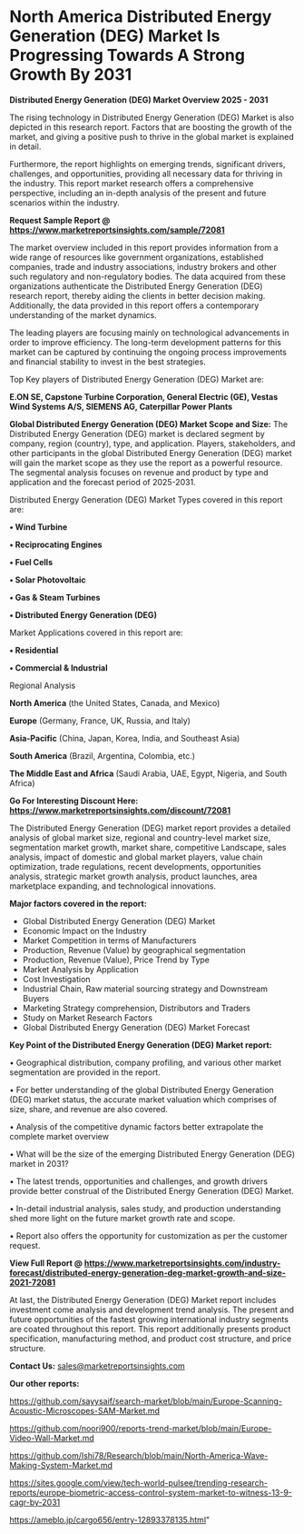 # North America Distributed Energy Generation (DEG) Market Is Progressing Towards A Strong Growth By 2031

<Strong> Distributed Energy Generation (DEG) Market Overview 2025 - 2031</strong>

The rising technology in Distributed Energy Generation (DEG) Market is also depicted in this research report. Factors that are boosting the growth of the market, and giving a positive push to thrive in the global market is explained in detail.

Furthermore, the report highlights on emerging trends, significant drivers, challenges, and opportunities, providing all necessary data for thriving in the industry. This report market research offers a comprehensive perspective, including an in-depth analysis of the present and future scenarios within the industry.

<strong>Request Sample Report @ <a href=https://www.marketreportsinsights.com/sample/72081>https://www.marketreportsinsights.com/sample/72081</a></strong>

The market overview included in this report provides information from a wide range of resources like government organizations, established companies, trade and industry associations, industry brokers and other such regulatory and non-regulatory bodies. The data acquired from these organizations authenticate the Distributed Energy Generation (DEG) research report, thereby aiding the clients in better decision making. Additionally, the data provided in this report offers a contemporary understanding of the market dynamics.

The leading players are focusing mainly on technological advancements in order to improve efficiency. The long-term development patterns for this market can be captured by continuing the ongoing process improvements and financial stability to invest in the best strategies.

Top Key players of Distributed Energy Generation (DEG) Market are:

<strong>E.ON SE, Capstone Turbine Corporation, General Electric (GE), Vestas Wind Systems A/S, SIEMENS AG, Caterpillar Power Plants</strong>

<strong><b>Global Distributed Energy Generation (DEG) Market Scope and Size:</b></strong>
The Distributed Energy Generation (DEG) market is declared segment by company, region (country), type, and application. Players, stakeholders, and other participants in the global Distributed Energy Generation (DEG) market will gain the market scope as they use the report as a powerful resource. The segmental analysis focuses on revenue and product by type and application and the forecast period of 2025-2031.

Distributed Energy Generation (DEG) Market Types covered in this report are:

<strong>• Wind Turbine

• Reciprocating Engines

• Fuel Cells

• Solar Photovoltaic

• Gas & Steam Turbines

• Distributed Energy Generation (DEG)</strong>

Market Applications covered in this report are:

<strong>• Residential

• Commercial & Industrial</strong> 

Regional Analysis

<strong>North America</strong> (the United States, Canada, and Mexico)

<strong>Europe</strong> (Germany, France, UK, Russia, and Italy)

<strong>Asia-Pacific</strong> (China, Japan, Korea, India, and Southeast Asia)

<strong>South America</strong> (Brazil, Argentina, Colombia, etc.)

<strong>The Middle East and Africa</strong> (Saudi Arabia, UAE, Egypt, Nigeria, and South Africa)

<strong>Go For Interesting Discount Here: <a href=https://www.marketreportsinsights.com/discount/72081>https://www.marketreportsinsights.com/discount/72081</a></strong>

The Distributed Energy Generation (DEG) market report provides a detailed analysis of global market size, regional and country-level market size, segmentation market growth, market share, competitive Landscape, sales analysis, impact of domestic and global market players, value chain optimization, trade regulations, recent developments, opportunities analysis, strategic market growth analysis, product launches, area marketplace expanding, and technological innovations.

<strong><b>Major factors covered in the report:</b></strong>
<ul>
  <li>Global Distributed Energy Generation (DEG) Market </li>
  <li>Economic Impact on the Industry</li>
  <li>Market Competition in terms of Manufacturers</li>
  <li>Production, Revenue (Value) by geographical segmentation</li>
  <li>Production, Revenue (Value), Price Trend by Type</li>
  <li>Market Analysis by Application</li>
  <li>Cost Investigation</li>
  <li>Industrial Chain, Raw material sourcing strategy and Downstream Buyers</li>
  <li>Marketing Strategy comprehension, Distributors and Traders</li>
  <li>Study on Market Research Factors</li>
  <li>Global Distributed Energy Generation (DEG) Market Forecast</li>
</ul>

<strong><b>Key Point of the Distributed Energy Generation (DEG) Market report:</b></strong>

• Geographical distribution, company profiling, and various other market segmentation are provided in the report.

• For better understanding of the global Distributed Energy Generation (DEG) market status, the accurate market valuation which comprises of size, share, and revenue are also covered.

• Analysis of the competitive dynamic factors better extrapolate the complete market overview

• What will be the size of the emerging Distributed Energy Generation (DEG) market in 2031?

• The latest trends, opportunities and challenges, and growth drivers provide better construal of the Distributed Energy Generation (DEG) Market.

• In-detail industrial analysis, sales study, and production understanding shed more light on the future market growth rate and scope.

• Report also offers the opportunity for customization as per the customer request.

<strong><b>View Full Report @ <a href=https://www.marketreportsinsights.com/industry-forecast/distributed-energy-generation-deg-market-growth-and-size-2021-72081>https://www.marketreportsinsights.com/industry-forecast/distributed-energy-generation-deg-market-growth-and-size-2021-72081</a></b></strong>


At last, the Distributed Energy Generation (DEG) Market report includes investment come analysis and development trend analysis. The present and future opportunities of the fastest growing international industry segments are coated throughout this report. This report additionally presents product specification, manufacturing method, and product cost structure, and price structure.

<strong>Contact Us:</strong>
sales@marketreportsinsights.com

<strong>Our other reports:</strong>

<a href=https://github.com/sayysaif/search-market/blob/main/Europe-Scanning-Acoustic-Microscopes-SAM-Market.md>https://github.com/sayysaif/search-market/blob/main/Europe-Scanning-Acoustic-Microscopes-SAM-Market.md</a>

<a href=https://github.com/noori900/reports-trend-market/blob/main/Europe-Video-Wall-Market.md>https://github.com/noori900/reports-trend-market/blob/main/Europe-Video-Wall-Market.md</a>

<a href=https://github.com/Ishi78/Research/blob/main/North-America-Wave-Making-System-Market.md>https://github.com/Ishi78/Research/blob/main/North-America-Wave-Making-System-Market.md</a>

<a href=https://sites.google.com/view/tech-world-pulsee/trending-research-reports/europe-biometric-access-control-system-market-to-witness-13-9-cagr-by-2031>https://sites.google.com/view/tech-world-pulsee/trending-research-reports/europe-biometric-access-control-system-market-to-witness-13-9-cagr-by-2031</a>

<a href=https://ameblo.jp/cargo656/entry-12893378135.html>https://ameblo.jp/cargo656/entry-12893378135.html</a>"
